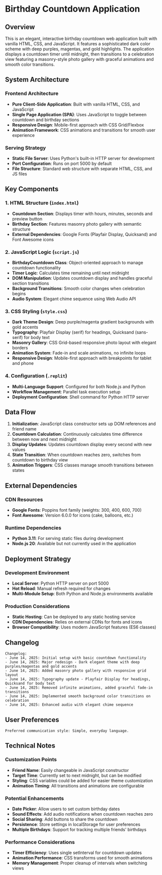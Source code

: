 # Birthday Countdown Application

## Overview

This is an elegant, interactive birthday countdown web application built with vanilla HTML, CSS, and JavaScript. It features a sophisticated dark color scheme with deep purples, magentas, and gold highlights. The application displays a countdown timer until midnight, then transitions to a celebration view featuring a masonry-style photo gallery with graceful animations and smooth color transitions.

## System Architecture

### Frontend Architecture
- **Pure Client-Side Application**: Built with vanilla HTML, CSS, and JavaScript
- **Single Page Application (SPA)**: Uses JavaScript to toggle between countdown and birthday sections
- **Responsive Design**: Mobile-first approach with CSS Grid/Flexbox
- **Animation Framework**: CSS animations and transitions for smooth user experience

### Serving Strategy
- **Static File Server**: Uses Python's built-in HTTP server for development
- **Port Configuration**: Runs on port 5000 by default
- **File Structure**: Standard web structure with separate HTML, CSS, and JS files

## Key Components

### 1. HTML Structure (`index.html`)
- **Countdown Section**: Displays timer with hours, minutes, seconds and preview button
- **Birthday Section**: Features masonry photo gallery with semantic structure
- **External Dependencies**: Google Fonts (Playfair Display, Quicksand) and Font Awesome icons

### 2. JavaScript Logic (`script.js`)
- **BirthdayCountdown Class**: Object-oriented approach to manage countdown functionality
- **Timer Logic**: Calculates time remaining until next midnight
- **DOM Manipulation**: Updates countdown display and handles graceful section transitions
- **Background Transitions**: Smooth color changes when celebration begins
- **Audio System**: Elegant chime sequence using Web Audio API

### 3. CSS Styling (`style.css`)
- **Dark Theme Design**: Deep purple/magenta gradient backgrounds with gold accents
- **Typography**: Playfair Display (serif) for headings, Quicksand (sans-serif) for body text
- **Masonry Gallery**: CSS Grid-based responsive photo layout with elegant borders
- **Animation System**: Fade-in and scale animations, no infinite loops
- **Responsive Design**: Mobile-first approach with breakpoints for tablet and phone

### 4. Configuration (`.replit`)
- **Multi-Language Support**: Configured for both Node.js and Python
- **Workflow Management**: Parallel task execution setup
- **Deployment Configuration**: Shell command for Python HTTP server

## Data Flow

1. **Initialization**: JavaScript class constructor sets up DOM references and friend name
2. **Countdown Calculation**: Continuously calculates time difference between now and next midnight
3. **Display Updates**: Updates countdown display every second with new values
4. **State Transition**: When countdown reaches zero, switches from countdown to birthday view
5. **Animation Triggers**: CSS classes manage smooth transitions between states

## External Dependencies

### CDN Resources
- **Google Fonts**: Poppins font family (weights: 300, 400, 600, 700)
- **Font Awesome**: Version 6.0.0 for icons (cake, balloons, etc.)

### Runtime Dependencies
- **Python 3.11**: For serving static files during development
- **Node.js 20**: Available but not currently used in the application

## Deployment Strategy

### Development Environment
- **Local Server**: Python HTTP server on port 5000
- **Hot Reload**: Manual refresh required for changes
- **Multi-Module Setup**: Both Python and Node.js environments available

### Production Considerations
- **Static Hosting**: Can be deployed to any static hosting service
- **CDN Dependencies**: Relies on external CDNs for fonts and icons
- **Browser Compatibility**: Uses modern JavaScript features (ES6 classes)

## Changelog

```
Changelog:
- June 14, 2025: Initial setup with basic countdown functionality
- June 14, 2025: Major redesign - Dark elegant theme with deep purples/magentas and gold accents
- June 14, 2025: Added masonry photo gallery with responsive grid layout
- June 14, 2025: Typography update - Playfair Display for headings, Quicksand for body text
- June 14, 2025: Removed infinite animations, added graceful fade-in transitions
- June 14, 2025: Implemented smooth background color transitions on celebration
- June 14, 2025: Enhanced audio with elegant chime sequence
```

## User Preferences

```
Preferred communication style: Simple, everyday language.
```

## Technical Notes

### Customization Points
- **Friend Name**: Easily changeable in JavaScript constructor
- **Target Time**: Currently set to next midnight, but can be modified
- **Styling**: CSS variables could be added for easier theme customization
- **Animation Timing**: All transitions and animations are configurable

### Potential Enhancements
- **Date Picker**: Allow users to set custom birthday dates
- **Sound Effects**: Add audio notifications when countdown reaches zero
- **Social Sharing**: Add buttons to share the countdown
- **Persistence**: Store settings in localStorage for user preferences
- **Multiple Birthdays**: Support for tracking multiple friends' birthdays

### Performance Considerations
- **Timer Efficiency**: Uses single setInterval for countdown updates
- **Animation Performance**: CSS transforms used for smooth animations
- **Memory Management**: Proper cleanup of intervals when switching views